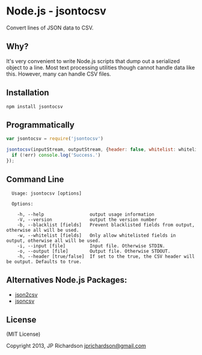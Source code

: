 Node.js - jsontocsv
================

Convert lines of JSON data to CSV.


Why?
----

It's very convenient to write Node.js scripts that dump out a serialized object to a line. Most text processing utilities though cannot handle data like this. However, many can handle CSV files.



Installation
------------

    npm install jsontocsv



Programmatically
------

```javascript
var jsontocsv = require('jsontocsv')

jsontocsv(inputStream, outputStream, {header: false, whitelist: whitelistFields}, function (err) {
  if (!err) console.log('Success.')
});
```



Command Line
------------

      Usage: jsontocsv [options]

      Options:

        -h, --help                 output usage information
        -V, --version              output the version number
        -b, --blacklist [fields]   Prevent blacklisted fields from output, otherwise all will be used.
        -w, --whitelist [fields]   Only allow whitelisted fields in output, otherwise all will be used.
        -i, --input [file]         Input file. Otherwise STDIN.
        -o, --output [file]        Output file. Otherwise STDOUT.
        -h, --header [true/false]  If set to the true, the CSV header will be output. Defaults to true.



Alternatives Node.js Packages:
------------------------------
- [json2csv](https://github.com/zeMirco/json2csv)
- [jsoncsv](https://github.com/gradus/jsoncsv)



License
-------

(MIT License)

Copyright 2013, JP Richardson  <jprichardson@gmail.com>



